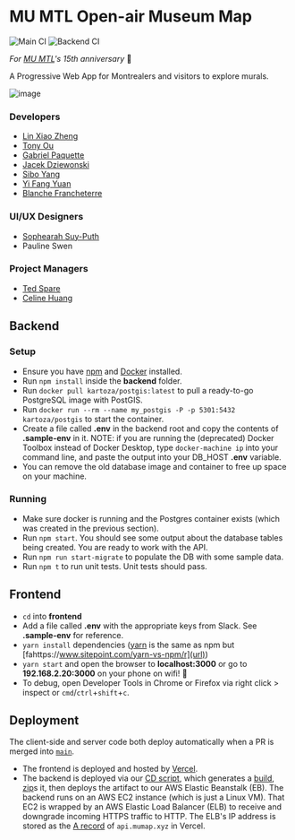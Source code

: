 # MU MTL Open-air Museum Map

![Main CI](https://github.com/hack4impact-mcgill/mu-map/actions/workflows/main.yml/badge.svg)
![Backend CI](https://github.com/hack4impact-mcgill/mu-map/actions/workflows/deploy_backend.yml/badge.svg)

_For [MU MTL](https://mumtl.org/)'s 15th anniversary_ 🎉

A Progressive Web App for Montrealers and visitors to explore murals.

![image](https://user-images.githubusercontent.com/36117635/113964769-2c8d2d80-97fa-11eb-96c7-86b2e8714c5c.png)

### Developers
- [Lin Xiao Zheng](https://github.com/zhenglinxiao)
- [Tony Ou](https://github.com/Tony9984)
- [Gabriel Paquette](https://github.com/Gabriel-Paquette)
- [Jacek Dziewonski](https://github.com/JDziewonski98)
- [Sibo Yang](https://github.com/SiboYang)
- [Yi Fang Yuan](https://github.com/yi-fang-yuan)
- [Blanche Francheterre](https://github.com/BlancheFrancheterre)

### UI/UX Designers
- [Sophearah Suy-Puth](https://github.com/sophearahsp)
- Pauline Swen

### Project Managers
- [Ted Spare](https://github.com/tedspare)
- [Celine Huang](https://github.com/celinehuang)

## Backend

### Setup
- Ensure you have [npm](https://www.npmjs.com/get-npm) and [Docker](https://www.docker.com/products/docker-desktop) installed.
- Run `npm install` inside the **backend** folder.
- Run `docker pull kartoza/postgis:latest` to pull a ready-to-go PostgreSQL image with PostGIS.
- Run `docker run --rm --name my_postgis -P -p 5301:5432 kartoza/postgis` to start the container.
- Create a file called **.env** in the backend root and copy the contents of **.sample-env** in it. NOTE: if you are running the (deprecated) Docker
Toolbox instead of Docker Desktop, type `docker-machine ip` into your command line, and paste the output into your DB_HOST **.env** variable.
- You can remove the old database image and container to free up space on your machine.

### Running 
- Make sure docker is running and the Postgres container exists (which was created in the previous section).
- Run `npm start`. You should see some output about the database tables being created. You are ready to work with the API.
- Run `npm run start-migrate` to populate the DB with some sample data.
- Run `npm t` to run unit tests. Unit tests should pass.

## Frontend

- `cd` into **frontend**
- Add a file called **.env** with the appropriate keys from Slack. See **.sample-env** for reference.
- `yarn install` dependencies ([yarn](https://classic.yarnpkg.com/en/docs/install/#mac-stable) is the same as npm but [fahttps://www.sitepoint.com/yarn-vs-npm/r](url))
- `yarn start` and open the browser to **localhost:3000** or go to **192.168.2.20:3000** on your phone on wifi! :rocket:
- To debug, open Developer Tools in Chrome or Firefox via right click > inspect or `cmd`/`ctrl`+`shift`+`c`.

## Deployment

The client-side and server code both deploy automatically when a PR is merged into [`main`](https://github.com/hack4impact-mcgill/mu-map).
- The frontend is deployed and hosted by [Vercel](https://vercel.com/).
- The backend is deployed via our [CD script](https://github.com/hack4impact-mcgill/mu-map/blob/main/.github/workflows/deploy_backend.yml), which generates a [build](https://create-react-app.dev/docs/production-build/), [zip](https://en.wikipedia.org/wiki/ZIP_(file_format))s it, then deploys the artifact to our AWS Elastic Beanstalk (EB). The backend runs on an AWS EC2 instance (which is just a Linux VM). That EC2 is wrapped by an AWS Elastic Load Balancer (ELB) to receive and downgrade incoming HTTPS traffic to HTTP. The ELB's IP address is stored as the [A record](https://support.dnsimple.com/articles/a-record/) of `api.mumap.xyz` in Vercel.
